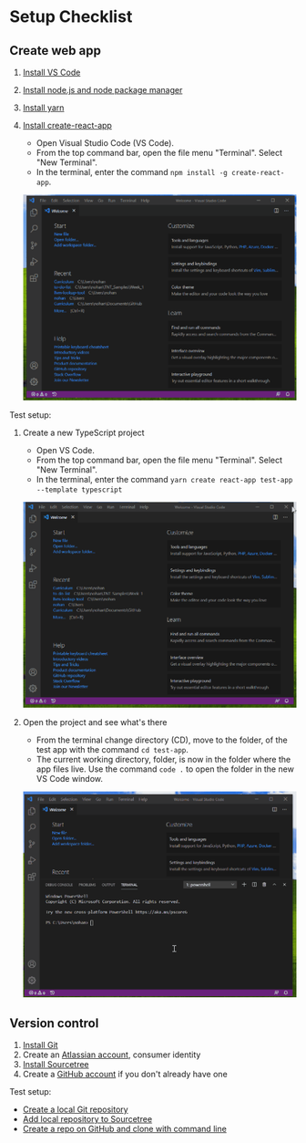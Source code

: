 # Setup Checklist

## Create web app

1. [Install VS Code](https://code.visualstudio.com/)
2. [Install node.js and node package manager](https://nodejs.org/en/download/)
3. [Install yarn](https://legacy.yarnpkg.com/en/)
4. [Install create-react-app](https://create-react-app.dev/docs/adding-typescript/)
    * Open Visual Studio Code (VS Code).
    * From the top command bar, open the file menu "Terminal". Select "New Terminal".
    * In the terminal, enter the command `npm install -g create-react-app`.

    ![Installing create-react-app](InstallCreateReactAppSmall.gif)

Test setup:

1. Create a new TypeScript project
    * Open VS Code.
    * From the top command bar, open the file menu "Terminal". Select "New Terminal".
    * In the terminal, enter the command `yarn create react-app test-app --template typescript`

    ![Testing create React app](CreateReactAppTestSmall.gif)
2.  Open the project and see what's there
    * From the terminal change directory (CD), move to the folder, of the test app with the command `cd test-app`.
    * The current working directory, folder, is now in the folder where the app files live. Use the command `code .` to open the folder in the new VS Code window.

    ![Opening React app](OpenCreateReactAppSmall.gif)

## Version control

1. [Install Git](https://git-scm.com/downloads)
2. Create an [Atlassian account](https://id.atlassian.com/signup?application=mac&continue=https%3A%2F%2Fmy.atlassian.com%2Fproducts%2Findex&_ga=2.194280489.527942488.1580229548-1763893018.1578596454), consumer identity
3. [Install Sourcetree](https://www.sourcetreeapp.com/)
4. Create a [GitHub account](http://github.com/join) if you don't already have one

Test setup:

* [Create a local Git repository](https://git-scm.com/book/en/v2/Git-Basics-Getting-a-Git-Repository) 
* [Add local repository to Sourcetree](https://confluence.atlassian.com/get-started-with-sourcetree/add-an-existing-local-repository-847359105.html)
* [Create a repo on GitHub and clone with command line](https://help.github.com/en/github/creating-cloning-and-archiving-repositories/cloning-a-repository)

